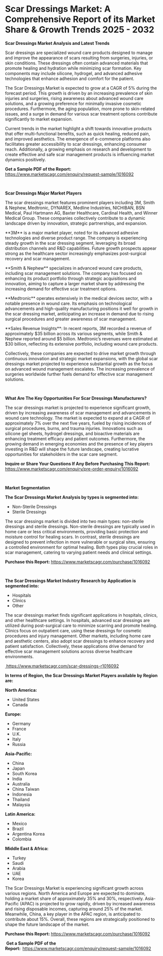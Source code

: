 <p><h1>Scar Dressings Market: A Comprehensive Report of its Market Share & Growth Trends 2025 - 2032</h1></p><p><strong>Scar Dressings Market Analysis and Latest Trends</strong></p>
<p><p>Scar dressings are specialized wound care products designed to manage and improve the appearance of scars resulting from surgeries, injuries, or skin conditions. These dressings often contain advanced materials that promote healing and hydration while minimizing scar formation. Key components may include silicone, hydrogel, and advanced adhesive technologies that enhance adhesion and comfort for the patient.</p><p>The Scar Dressings Market is expected to grow at a CAGR of 5% during the forecast period. This growth is driven by an increasing prevalence of skin injuries and surgeries, rising awareness about advanced wound care solutions, and a growing preference for minimally invasive cosmetic procedures. Furthermore, the aging population, more prone to skin-related issues, and a surge in demand for various scar treatment options contribute significantly to market expansion.</p><p>Current trends in the market highlight a shift towards innovative products that offer multi-functional benefits, such as quick healing, reduced pain, and improved aesthetics. The emergence of e-commerce platforms also facilitates greater accessibility to scar dressings, enhancing consumer reach. Additionally, a growing emphasis on research and development to create effective and safe scar management products is influencing market dynamics positively.</p></p>
<p><strong>Get a Sample PDF of the Report:&nbsp;</strong> <a href="https://www.marketscagr.com/enquiry/request-sample/1016092?utm_campaign=3700&utm_medium=2&utm_source=Github&utm_content=ia&utm_term=19042025&utm_id=scar-dressings">https://www.marketscagr.com/enquiry/request-sample/1016092</a></p>
<p>&nbsp;</p>
<p><strong>Scar Dressings Major Market Players</strong></p>
<p><p>The scar dressings market features prominent players including 3M, Smith & Nephew, Medtronic, DYNAREX, Medline Industries, NICHIBAN, BSN Medical, Paul Hartmann AG, Baxter Healthcare, Cardinal Health, and Winner Medical Group. These companies collectively contribute to a dynamic landscape driven by innovation, strategic partnerships, and expansion.</p><p>**3M** is a major market player, noted for its advanced adhesive technologies and diverse product range. The company is experiencing steady growth in the scar dressing segment, leveraging its broad distribution channels and R&D capabilities. Future growth prospects appear strong as the healthcare sector increasingly emphasizes post-surgical recovery and scar management.</p><p>**Smith & Nephew** specializes in advanced wound care products, including scar management solutions. The company has focused on enhancing its product portfolio through strategic acquisitions and innovation, aiming to capture a larger market share by addressing the increasing demand for effective scar treatment options.</p><p>**Medtronic** operates extensively in the medical devices sector, with a notable presence in wound care. Its emphasis on technological advancements and high-quality manufacturing positions it well for growth in the scar dressing market, anticipating an increase in demand due to rising surgical procedures and greater awareness of scar management.</p><p>**Sales Revenue Insights**: In recent reports, 3M recorded a revenue of approximately $35 billion across its various segments, while Smith & Nephew reported around $5 billion. Medtronic’s revenues were estimated at $30 billion, reflecting its extensive portfolio, including wound care products.</p><p>Collectively, these companies are expected to drive market growth through continuous innovation and strategic market expansions, with the global scar dressings market projected to experience substantial growth as the focus on advanced wound management escalates. The increasing prevalence of surgeries worldwide further fuels demand for effective scar management solutions.</p></p>
<p>&nbsp;</p>
<p><strong>What Are The Key Opportunities For Scar Dressings Manufacturers?</strong></p>
<p><p>The scar dressings market is projected to experience significant growth, driven by increasing awareness of scar management and advancements in wound care technology. The market is expected to expand at a CAGR of approximately 7% over the next five years, fueled by rising incidences of surgical procedures, burns, and trauma injuries. Innovations such as silicone gel sheets, hydrogel dressings, and bioactive materials are enhancing treatment efficacy and patient outcomes. Furthermore, the growing demand in emerging economies and the presence of key players investing in R&D will shape the future landscape, creating lucrative opportunities for stakeholders in the scar care segment.</p></p>
<p><strong>Inquire or Share Your Questions If Any Before Purchasing This Report:</strong> <a href="https://www.marketscagr.com/enquiry/pre-order-enquiry/1016092?utm_campaign=3700&utm_medium=2&utm_source=Github&utm_content=ia&utm_term=19042025&utm_id=scar-dressings">https://www.marketscagr.com/enquiry/pre-order-enquiry/1016092</a></p>
<p>&nbsp;</p>
<p><strong>Market Segmentation</strong></p>
<p><strong>The Scar Dressings Market Analysis by types is segmented into:</strong></p>
<p><ul><li>Non-Sterile Dressings</li><li>Sterile Dressings</li></ul></p>
<p><p>The scar dressings market is divided into two main types: non-sterile dressings and sterile dressings. Non-sterile dressings are typically used in home care or less critical environments, providing basic protection and moisture control for healing scars. In contrast, sterile dressings are designed to prevent infection in more vulnerable or surgical sites, ensuring a controlled environment for optimal healing. Both types play crucial roles in scar management, catering to varying patient needs and clinical settings.</p></p>
<p><strong>Purchase this Report:&nbsp;</strong><a href="https://www.marketscagr.com/purchase/1016092?utm_campaign=3700&utm_medium=2&utm_source=Github&utm_content=ia&utm_term=19042025&utm_id=scar-dressings">https://www.marketscagr.com/purchase/1016092</a></p>
<p>&nbsp;</p>
<p><strong>The Scar Dressings Market Industry Research by Application is segmented into:</strong></p>
<p><ul><li>Hospitals</li><li>Clinics</li><li>Other</li></ul></p>
<p><p>The scar dressings market finds significant applications in hospitals, clinics, and other healthcare settings. In hospitals, advanced scar dressings are utilized during post-surgical care to minimize scarring and promote healing. Clinics focus on outpatient care, using these dressings for cosmetic procedures and injury management. Other markets, including home care and aesthetic centers, also adopt scar dressings to enhance recovery and patient satisfaction. Collectively, these applications drive demand for effective scar management solutions across diverse healthcare environments.</p></p>
<p><a href="https://www.marketscagr.com/scar-dressings-r1016092?utm_campaign=3700&utm_medium=2&utm_source=Github&utm_content=ia&utm_term=19042025&utm_id=scar-dressings">&nbsp;https://www.marketscagr.com/scar-dressings-r1016092</a></p>
<p><strong>In terms of Region, the Scar Dressings Market Players available by Region are:</strong></p>
<p>
    <p> <strong> North America: </strong>
        <ul>
            <li>United States</li>
            <li>Canada</li>
        </ul>
        </p> 
    <p> <strong> Europe: </strong>
        <ul>
            <li>Germany</li>
            <li>France</li>
            <li>U.K.</li>
            <li>Italy</li>
            <li>Russia</li>
        </ul>
        </p> 
    <p> <strong> Asia-Pacific: </strong>
        <ul>
            <li>China</li>
            <li>Japan</li>
            <li>South Korea</li>
            <li>India</li>
            <li>Australia</li>
            <li>China Taiwan</li>
            <li>Indonesia</li>
            <li>Thailand</li>
            <li>Malaysia</li>
        </ul>
        </p> 
    <p> <strong> Latin America: </strong>
        <ul>
            <li>Mexico</li>
            <li>Brazil</li>
            <li>Argentina Korea</li>
            <li>Colombia</li>
        </ul>
        </p> 
    <p> <strong> Middle East & Africa: </strong>
        <ul>
            <li>Turkey</li>
            <li>Saudi</li>
            <li>Arabia</li>
            <li>UAE</li>
            <li>Korea</li>
        </ul>
    </p>
    </p>
<p><p>The Scar Dressings Market is experiencing significant growth across various regions. North America and Europe are expected to dominate, holding a market share of approximately 35% and 30%, respectively. Asia-Pacific (APAC) is projected to grow rapidly, driven by increased awareness and rising disposable incomes, capturing around 25% of the market. Meanwhile, China, a key player in the APAC region, is anticipated to contribute about 15%. Overall, these regions are strategically positioned to shape the future landscape of the market.</p></p>
<p><strong>Purchase this Report: </strong><a href="https://www.marketscagr.com/purchase/1016092?utm_campaign=3700&utm_medium=2&utm_source=Github&utm_content=ia&utm_term=19042025&utm_id=scar-dressings">https://www.marketscagr.com/purchase/1016092</a></p>
<p>&nbsp;<strong>Get a Sample PDF of the Report:&nbsp;&nbsp;</strong><a href="https://www.marketscagr.com/enquiry/request-sample/1016092?utm_campaign=3700&utm_medium=2&utm_source=Github&utm_content=ia&utm_term=19042025&utm_id=scar-dressings">https://www.marketscagr.com/enquiry/request-sample/1016092</a></p>
<p><strong></strong></p>
<p><p></p><p></p><p></p></p>